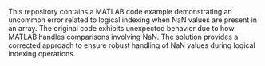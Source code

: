 This repository contains a MATLAB code example demonstrating an uncommon error related to logical indexing when NaN values are present in an array. The original code exhibits unexpected behavior due to how MATLAB handles comparisons involving NaN.  The solution provides a corrected approach to ensure robust handling of NaN values during logical indexing operations.